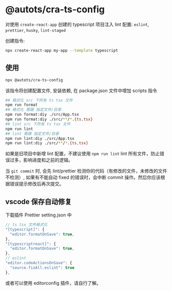 # @autots/cra-ts-config
对使用 `create-react-app` 创建的 typescript 项目注入 lint 配置: `eslint`, `prettier`, `husky`, `lint-staged`           

创建指令:   
``` bash
npx create-react-app my-app --template typescript
```

## 使用
``` bash
npx @autots/cra-ts-config
```

该指令将创建配置文件, 安装依赖, 在 package.json 文件中增加 scripts 指令
``` bash
## 格式化 src 下所有 ts tsx 文件  
npm run format 
## 格式化 需跟 指定文件/目录
npm run format:diy ./src/App.tsx 
npm run format:diy ./src/**/*.{ts,tsx}
## lint src 下所有 ts tsx 文件  
npm run lint 
## lint 需跟 指定文件/目录
npm run lint:diy ./src/App.tsx 
npm run lint:diy ./src/**/*.{ts,tsx}
```

如果是旧项目中新增 lint 配置，不建议使用 `npm run lint` lint 所有文件，防止错误过多，影响进度和之前的逻辑。                     

当 `git commit` 时, 会先 lint/prettier 检测你的代码（有修改的文件，未修改的文件不检测）, 如果有不能自动 fixed 的错误时，会中断 commit 操作。然后你应该根据错误提示修改后再次提交。


## vscode 保存自动修复
下载插件 Prettier
setting.json 中
``` js
// ts tsx 文件格式化
"[typescript]": {
  "editor.formatOnSave": true,
},
"[typescriptreact]": {
  "editor.formatOnSave": true,
},
// eslint
"editor.codeActionsOnSave": {
  "source.fixAll.eslint": true
},
```

或者可以使用 editorconfig 插件，请自行了解。